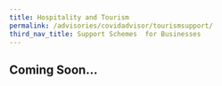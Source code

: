 ```yaml
---
title: Hospitality and Tourism 
permalink: /advisories/covidadvisor/tourismsupport/
third_nav_title: Support Schemes  for Businesses
---
```


## **Coming Soon...**
